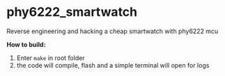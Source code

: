 # phy6222_smartwatch
 Reverse engineering and hacking a cheap smartwatch with phy6222 mcu

<b>How to build:</b>
 1. Enter ```make``` in root folder
 2.  the code will compile, flash and a simple terminal will open for logs
